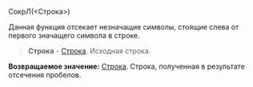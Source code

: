 СокрЛ(<Строка>)

Данная функция отсекает незначащие символы, стоящие слева от первого значащего символа в строке.

> **Строка** - [Строка](v8help://SyntaxHelperQueries/LitString). Исходная строка.

**Возвращаемое значение:** [Строка](v8help://SyntaxHelperQueries/LitString). Строка, полученная в результате отсечения пробелов.